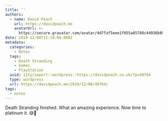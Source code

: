 ```yaml
---
title: ''
authors:
  - name: David Peach
    url: https://davidpeach.me
    avatarUrl: >-
      https://secure.gravatar.com/avatar/4d7faf5eee1f055a85788c44936b8995eaab6dfb004e7854ec747ccb272e91ee?s=96&d=mm&r=g
date: 2019-12-08T15:19:00.000Z
metadata:
  categories:
    - Notes
  tags:
    - Death Stranding
    - Games
    - PlayStation
  uuid: 11ty/import::wordpress::https://davidpeach.co.uk/?p=49764
  type: wordpress
  url: https://davidpeach.me/2019/12/08/49764/
tags:
  - notes
---
```

Death Stranding finished. What an amazing experience. Now time to platinum it. 😅💚